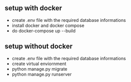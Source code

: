 ## setup with docker
- create .env file with the required database informations
- install docker and docker compose
- do docker-compose up --build

## setup without docker
- create .env file with the required database informations
- create virtual enviornment
- python manage.py migrate
- python manage.py runserver